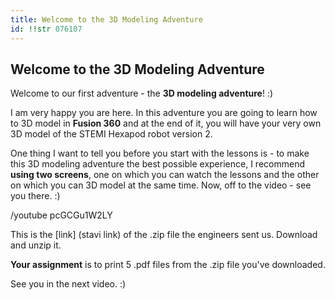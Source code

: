```yaml
---
title: Welcome to the 3D Modeling Adventure
id: !!str 076107
---
```


## Welcome to the 3D Modeling Adventure

Welcome to our first adventure - the __3D modeling adventure__! :)

I am very happy you are here. In this adventure you are going to learn how to 3D 
model in __Fusion 360__ and at the end of it, you will have your very own 3D model 
of the STEMI Hexapod robot version 2.

One thing I want to tell you before you start with the lessons is - to make this 
3D modeling adventure the best possible experience, I recommend __using two screens__, 
one on which you can watch the lessons and the other on which you can 3D model 
at the same time.
Now, off to the video - see you there. :)

/youtube pcGCGu1W2LY

This is the [link] (stavi link) of the .zip file the engineers sent us. Download 
and unzip it.

__Your assignment__ is to print 5 .pdf files from the .zip file you've downloaded.

See you in the next video. :)

